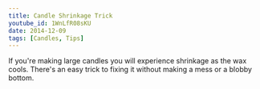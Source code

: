 ```yaml
---
title: Candle Shrinkage Trick
youtube_id: 1WnLfR08sKU
date: 2014-12-09
tags: [Candles, Tips]
---
```

If you're making large candles you will experience shrinkage as the wax cools. There's an easy trick to fixing it without making a mess or a blobby bottom.
